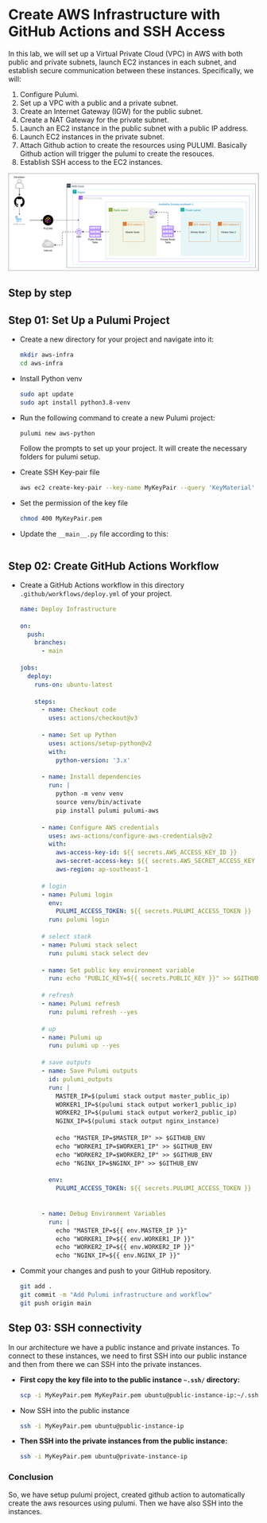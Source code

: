 # Create AWS Infrastructure with GitHub Actions and SSH Access

In this lab, we will set up a Virtual Private Cloud (VPC) in AWS with both public and private subnets, launch EC2 instances in each subnet, and establish secure communication between these instances. Specifically, we will:

1. Configure Pulumi.
2. Set up a VPC with a public and a private subnet.
3. Create an Internet Gateway (IGW) for the public subnet.
4. Create a NAT Gateway for the private subnet.
5. Launch an EC2 instance in the public subnet with a public IP address.
6. Launch EC2 instances in the private subnet.
7. Attach Github action to create the resources using PULUMI. Basically Github action will trigger the pulumi to create the resouces.
8. Establish SSH access to the EC2 instances.

![alt text](./images/github-action.drawio.svg)

## Step by step

## Step 01: Set Up a Pulumi Project
- Create a new directory for your project and navigate into it:

  ```sh
  mkdir aws-infra
  cd aws-infra
  ```

- Install Python venv

  ```sh
  sudo apt update
  sudo apt install python3.8-venv
  ```
- Run the following command to create a new Pulumi project:

    ```sh
    pulumi new aws-python
    ```
    Follow the prompts to set up your project. It will create the necessary folders for pulumi setup.

- Create SSH Key-pair file

  ```sh
  aws ec2 create-key-pair --key-name MyKeyPair --query 'KeyMaterial' --output text > MyKeyPair.pem
  ```

- Set the permission of the key file

  ```sh
  chmod 400 MyKeyPair.pem
  ```

- Update the `__main__.py` file according to this:

```python

```

## Step 02: Create GitHub Actions Workflow

- Create a GitHub Actions workflow in this directory `.github/workflows/deploy.yml` of your project.

  ```yaml
  name: Deploy Infrastructure

  on:
    push:
      branches:
        - main

  jobs:
    deploy:
      runs-on: ubuntu-latest

      steps:
        - name: Checkout code
          uses: actions/checkout@v3

        - name: Set up Python
          uses: actions/setup-python@v2
          with:
            python-version: '3.x'

        - name: Install dependencies
          run: |
            python -m venv venv
            source venv/bin/activate
            pip install pulumi pulumi-aws

        - name: Configure AWS credentials
          uses: aws-actions/configure-aws-credentials@v2
          with:
            aws-access-key-id: ${{ secrets.AWS_ACCESS_KEY_ID }}
            aws-secret-access-key: ${{ secrets.AWS_SECRET_ACCESS_KEY }}
            aws-region: ap-southeast-1

        # login
        - name: Pulumi login
          env:
            PULUMI_ACCESS_TOKEN: ${{ secrets.PULUMI_ACCESS_TOKEN }}
          run: pulumi login

        # select stack
        - name: Pulumi stack select
          run: pulumi stack select dev

        - name: Set public key environment variable
          run: echo "PUBLIC_KEY=${{ secrets.PUBLIC_KEY }}" >> $GITHUB_ENV

        # refresh
        - name: Pulumi refresh
          run: pulumi refresh --yes

        # up
        - name: Pulumi up
          run: pulumi up --yes

        # save outputs
        - name: Save Pulumi outputs
          id: pulumi_outputs
          run: |
            MASTER_IP=$(pulumi stack output master_public_ip)
            WORKER1_IP=$(pulumi stack output worker1_public_ip)
            WORKER2_IP=$(pulumi stack output worker2_public_ip)
            NGINX_IP=$(pulumi stack output nginx_instance)

            echo "MASTER_IP=$MASTER_IP" >> $GITHUB_ENV
            echo "WORKER1_IP=$WORKER1_IP" >> $GITHUB_ENV
            echo "WORKER2_IP=$WORKER2_IP" >> $GITHUB_ENV
            echo "NGINX_IP=$NGINX_IP" >> $GITHUB_ENV

          env:
            PULUMI_ACCESS_TOKEN: ${{ secrets.PULUMI_ACCESS_TOKEN }}


        - name: Debug Environment Variables
          run: |
            echo "MASTER_IP=${{ env.MASTER_IP }}"
            echo "WORKER1_IP=${{ env.WORKER1_IP }}"
            echo "WORKER2_IP=${{ env.WORKER2_IP }}"
            echo "NGINX_IP=${{ env.NGINX_IP }}"
  ```

- Commit your changes and push to your GitHub repository.

  ```sh
  git add .
  git commit -m "Add Pulumi infrastructure and workflow"
  git push origin main
  ```

## Step 03: SSH connectivity

In our architecture we have a public instance and private instances. To connect to these instances, we need to first SSH into our public instance and then from there we can SSH into the private instances.

- **First copy the key file into to the public instance `~.ssh/` directory:**

  ```sh
  scp -i MyKeyPair.pem MyKeyPair.pem ubuntu@public-instance-ip:~/.ssh/
  ```
- Now SSH into the public instance

  ```sh
  ssh -i MyKeyPair.pem ubuntu@public-instance-ip
  ```
- **Then SSH into the private instances from the public instance:**

  ```sh
  ssh -i MyKeyPair.pem ubuntu@private-instance-ip
  ```

### Conclusion

So, we have setup pulumi project, created github action to automatically create the aws resources using pulumi. Then we have also SSH into the instances.